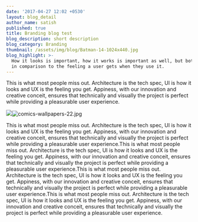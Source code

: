 ```yaml
---
date: '2017-04-27 12:02 +0530'
layout: blog_detail
author_name: satish
published: true
title: Branding blog test
blog_description: short description
blog_category: Branding
thumbnail: /assets/img/blog/Batman-14-1024x440.jpg
blog_highlight: >-
  How it looks is important, how it works is important as well, but both pales
  in comparison to the feeling a user gets when they use it.
---
```

This is what most people miss out. Architecture is the tech spec, UI is how it looks and UX is the feeling you get. Appiness, with our innovation and creative conceit, ensures that technically and visually the project is perfect while providing a pleasurable user experience.


![]({{site.baseurl}}/assets/img/blog/comics-wallpapers-22.jpg)![comics-wallpapers-22.jpg]({{site.baseurl}}/assets/img/blog/comics-wallpapers-22.jpg)


This is what most people miss out. Architecture is the tech spec, UI is how it looks and UX is the feeling you get. Appiness, with our innovation and creative conceit, ensures that technically and visually the project is perfect while providing a pleasurable user experience.This is what most people miss out. Architecture is the tech spec, UI is how it looks and UX is the feeling you get. Appiness, with our innovation and creative conceit, ensures that technically and visually the project is perfect while providing a pleasurable user experience.This is what most people miss out. Architecture is the tech spec, UI is how it looks and UX is the feeling you get. Appiness, with our innovation and creative conceit, ensures that technically and visually the project is perfect while providing a pleasurable user experience.This is what most people miss out. Architecture is the tech spec, UI is how it looks and UX is the feeling you get. Appiness, with our innovation and creative conceit, ensures that technically and visually the project is perfect while providing a pleasurable user experience.
